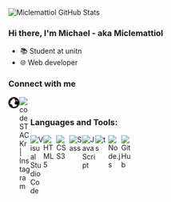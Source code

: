 ![Miclemattiol GitHub Stats](https://github-readme-stats.vercel.app/api?username=Miclemattiol&show_icons=true)

### Hi there, I'm Michael - aka Miclemattiol
- 📚 Student at unitn
- 🌐 Web developer

### Connect with me

[<img align="left" alt="codeSTACKr.com" width="22px" src="https://raw.githubusercontent.com/iconic/open-iconic/master/svg/globe.svg" />][website]
[<img src="https://icons.getbootstrap.com/assets/icons/instagram.svg" align="left" alt="codeSTACKr | Instagram" width="22px" color="purple" />][instagram]

<br>

### Languages and Tools: 

<img src="https://cdn.jsdelivr.net/gh/devicons/devicon/icons/vscode/vscode-original.svg" align="left" alt="Visual Studio Code" width="26px" />          
<img src="https://cdn.jsdelivr.net/gh/devicons/devicon/icons/html5/html5-original.svg" align="left" alt="HTML5" width="26px" />
<img src="https://cdn.jsdelivr.net/gh/devicons/devicon/icons/css3/css3-original.svg" align="left" alt="CSS3" width="26px" />
<img src="https://cdn.jsdelivr.net/gh/devicons/devicon/icons/sass/sass-original.svg" align="left" alt="Sass" width="26px" />
<img src="https://cdn.jsdelivr.net/gh/devicons/devicon/icons/javascript/javascript-original.svg" align="left" alt="JavaScript" width="26px" />
<img src="https://cdn.jsdelivr.net/gh/devicons/devicon/icons/typescript/typescript-original.svg" align="left" alt="ts" width="26px" />
<img src="https://cdn.jsdelivr.net/gh/devicons/devicon/icons/nodejs/nodejs-original.svg" align="left" alt="Node.js" width="26px" />
<img src="https://cdn.jsdelivr.net/gh/devicons/devicon/icons/github/github-original.svg" align="left" alt="GitHub" width="26px" />

<br>

[website]: https://miclemattiol.me
[instagram]: https://instagram.com/Miclemattiol
<br>
<br>
